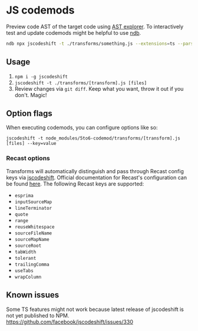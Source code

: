 # JS codemods

Preview code AST of the target code using [AST explorer](https://astexplorer.net/).
To interactively test and update codemods might be helpful to use [ndb](https://github.com/GoogleChromeLabs/ndb).

```sh
ndb npx jscodeshift -t ./transforms/something.js --extensions=ts --parser=ts ./src/**/*container.ts
```

## Usage

1. `npm i -g jscodeshift`
2. `jscodeshift -t ./transforms/[transform].js [files]`
3. Review changes via `git diff`. Keep what you want, throw it out if you don't. Magic!

## Option flags

When executing codemods, you can configure options like so:

`jscodeshift -t node_modules/5to6-codemod/transforms/[transform].js [files] --key=value`

### Recast options

Transforms will automatically distinguish and pass through Recast config keys via [jscodeshift](https://github.com/facebook/jscodeshift#passing-options-to-recast). Official documentation for Recast's configuration can be found [here](https://github.com/benjamn/recast/blob/4899a70d4b9aeec9c599065be3338464b7047767/lib/options.js#L1). The following Recast keys are supported:

- `esprima`
- `inputSourceMap`
- `lineTerminator`
- `quote`
- `range`
- `reuseWhitespace`
- `sourceFileName`
- `sourceMapName`
- `sourceRoot`
- `tabWidth`
- `tolerant`
- `trailingComma`
- `useTabs`
- `wrapColumn`

## Known issues

Some TS features might not work because latest release of jscodeshift is not yet published to NPM.
https://github.com/facebook/jscodeshift/issues/330

